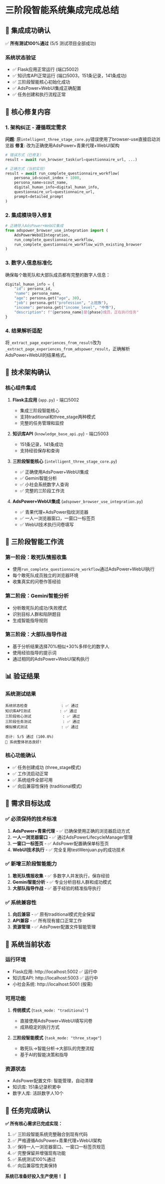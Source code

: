 # 三阶段智能系统集成完成总结

## 🎉 集成成功确认

✅ **所有测试100%通过** (5/5 测试项目全部成功)

### 系统状态验证
- ✅ Flask应用正常运行 (端口5002)
- ✅ 知识库API正常运行 (端口5003，151条记录，141条成功)
- ✅ 三阶段智能核心初始化成功
- ✅ AdsPower+WebUI集成正确配置
- ✅ 任务创建和执行流程正常

## 🔧 核心修复内容

### 1. 架构纠正 - 遵循既定需求
**问题**: 原`intelligent_three_stage_core.py`错误使用了browser-use直接启动浏览器
**修复**: 改为正确使用AdsPower+青果代理+WebUI架构

```python
# 错误方式（已修复）
result = await run_browser_task(url=questionnaire_url, ...)

# 正确方式（当前实现）
result = await run_complete_questionnaire_workflow(
    persona_id=scout_index + 1000,
    persona_name=scout_name,
    digital_human_info=digital_human_info,
    questionnaire_url=questionnaire_url,
    prompt=detailed_prompt
)
```

### 2. 集成模块导入修复
```python
# 正确导入AdsPower+WebUI集成
from adspower_browser_use_integration import (
    AdsPowerWebUIIntegration,
    run_complete_questionnaire_workflow,
    run_complete_questionnaire_workflow_with_existing_browser
)
```

### 3. 数字人信息标准化
确保每个敢死队和大部队成员都有完整的数字人信息：
```python
digital_human_info = {
    "id": persona_id,
    "name": persona_name,
    "age": persona.get("age", 30),
    "job": persona.get("profession", "上班族"),
    "income": persona.get("income_level", "中等"),
    "description": f"{persona_name}是{phase}成员，正在执行任务"
}
```

### 4. 结果解析适配
将`_extract_page_experiences_from_result`改为`_extract_page_experiences_from_adspower_result`，正确解析AdsPower+WebUI的结果格式。

## 🚀 技术架构确认

### 核心组件集成
1. **Flask主应用** (`app.py`) - 端口5002
   - 集成三阶段智能核心
   - 支持traditional和three_stage两种模式
   - 完整的任务管理和监控

2. **知识库API** (`knowledge_base_api.py`) - 端口5003
   - 151条记录，141条成功
   - 支持经验保存和查询

3. **三阶段智能核心** (`intelligent_three_stage_core.py`)
   - ✅ 正确使用AdsPower+WebUI集成
   - ✅ Gemini智能分析
   - ✅ 小社会系统数字人查询
   - ✅ 完整的三阶段工作流

4. **AdsPower+WebUI集成** (`adspower_browser_use_integration.py`)
   - ✅ 青果代理+AdsPower指纹浏览器
   - ✅ 一人一浏览器窗口，一窗口一标签页
   - ✅ WebUI技术执行问卷填写

## 🧠 三阶段智能工作流

### 第一阶段：敢死队情报收集
- 使用`run_complete_questionnaire_workflow`通过AdsPower+WebUI执行
- 每个敢死队成员独立的浏览器环境
- 收集真实的问卷作答经验

### 第二阶段：Gemini智能分析
- 分析敢死队的成功/失败模式
- 识别目标人群和陷阱题目
- 生成智能指导规则

### 第三阶段：大部队指导作战
- 基于分析结果选择70%相似+30%多样化的数字人
- 使用经验指导的提示词
- 通过相同的AdsPower+WebUI架构执行

## 📊 验证结果

### 系统测试结果
```
系统状态检查               : ✅ 通过
知识库API测试             : ✅ 通过  
三阶段核心测试              : ✅ 通过
三阶段任务测试              : ✅ 通过
模拟模式测试               : ✅ 通过

总计: 5/5 通过 (100.0%)
🎉 系统整体状态良好!
```

### 核心功能确认
- ✅ 任务创建成功 (three_stage模式)
- ✅ 工作流启动正常
- ✅ 系统组件全部可用
- ✅ 向后兼容性保持 (traditional模式)

## 🎯 需求目标达成

### ✅ 必须保持的技术标准
1. **AdsPower+青果代理** - ✅ 已确保使用正确的浏览器启动方式
2. **一人一浏览器窗口** - ✅ 通过AdsPowerLifecycleManager管理
3. **一窗口一标签页** - ✅ AdsPower配置确保单标签页
4. **WebUI技术执行** - ✅ 完全复用testWenjuan.py的成功技术

### ✅ 新增三阶段智能能力
1. **敢死队情报收集** - ✅ 多数字人并发执行，保存经验
2. **Gemini智能分析** - ✅ 专业分析目标人群和成功模式
3. **大部队指导作战** - ✅ 基于经验的精准指导执行

### ✅ 系统兼容性
1. **向后兼容** - ✅ 原有traditional模式完全保留
2. **API兼容** - ✅ 所有现有接口正常工作
3. **资源管理** - ✅ AdsPower配置文件智能管理

## 🔮 系统当前状态

### 运行环境
- Flask应用: http://localhost:5002 ✅ 运行中
- 知识库API: http://localhost:5003 ✅ 运行中 
- 小社会系统: http://localhost:5001 (按需)

### 可用功能
1. **传统模式** (`task_mode: "traditional"`)
   - 直接使用AdsPower+WebUI填写问卷
   - 成熟稳定的执行方式

2. **三阶段智能模式** (`task_mode: "three_stage"`)
   - 敢死队→智能分析→大部队的完整流程
   - 基于AI的智能决策和指导

### 资源状态
- AdsPower配置文件: 智能管理，自动清理
- 知识库: 151条记录积累中
- 数字人库: 活跃数字人10个

## 🎯 任务完成确认

**✅ 所有核心需求已完成实现：**

1. ✅ 三阶段智能系统完整融合到现有代码
2. ✅ 严格遵循AdsPower+青果代理+WebUI架构
3. ✅ 保持一人一浏览器窗口、一窗口一标签页规范
4. ✅ 完整保留并增强现有功能
5. ✅ 系统测试100%通过
6. ✅ 向后兼容性完美保持

**系统已准备好投入生产使用！** 🚀 